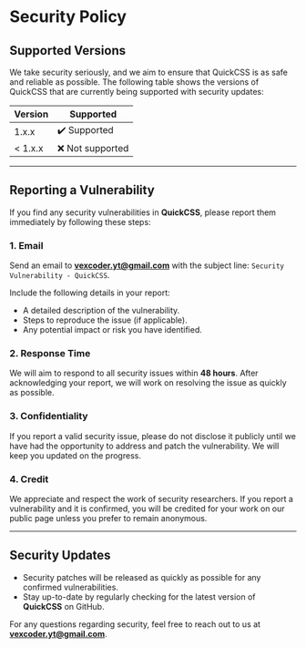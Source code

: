 # Security Policy

## Supported Versions

We take security seriously, and we aim to ensure that QuickCSS is as safe and reliable as possible. The following table shows the versions of QuickCSS that are currently being supported with security updates:

| Version    | Supported          |
|------------|--------------------|
| 1.x.x      | ✔️ Supported        |
| < 1.x.x    | ❌ Not supported    |

---

## Reporting a Vulnerability

If you find any security vulnerabilities in **QuickCSS**, please report them immediately by following these steps:

### 1. **Email**
   Send an email to **vexcoder.yt@gmail.com** with the subject line: `Security Vulnerability - QuickCSS`.
   
   Include the following details in your report:
   - A detailed description of the vulnerability.
   - Steps to reproduce the issue (if applicable).
   - Any potential impact or risk you have identified.

### 2. **Response Time**
   We will aim to respond to all security issues within **48 hours**. After acknowledging your report, we will work on resolving the issue as quickly as possible.

### 3. **Confidentiality**
   If you report a valid security issue, please do not disclose it publicly until we have had the opportunity to address and patch the vulnerability. We will keep you updated on the progress.

### 4. **Credit**
   We appreciate and respect the work of security researchers. If you report a vulnerability and it is confirmed, you will be credited for your work on our public page unless you prefer to remain anonymous.

---

## Security Updates

- Security patches will be released as quickly as possible for any confirmed vulnerabilities.
- Stay up-to-date by regularly checking for the latest version of **QuickCSS** on GitHub.

For any questions regarding security, feel free to reach out to us at **vexcoder.yt@gmail.com**.
